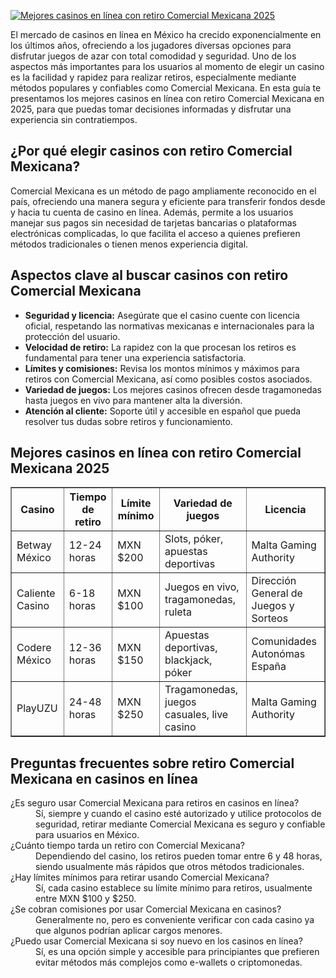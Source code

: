 [![Mejores casinos en línea con retiro Comercial Mexicana 2025](https://123-caf.pages.dev/gitsignup.png)](https://vrmoo.ru/Bt82HjjY)

<p>El mercado de casinos en línea en México ha crecido exponencialmente en los últimos años, ofreciendo a los jugadores diversas opciones para disfrutar juegos de azar con total comodidad y seguridad. Uno de los aspectos más importantes para los usuarios al momento de elegir un casino es la facilidad y rapidez para realizar retiros, especialmente mediante métodos populares y confiables como Comercial Mexicana. En esta guía te presentamos los mejores casinos en línea con retiro Comercial Mexicana en 2025, para que puedas tomar decisiones informadas y disfrutar una experiencia sin contratiempos.</p>  <h2>¿Por qué elegir casinos con retiro Comercial Mexicana?</h2> <p>Comercial Mexicana es un método de pago ampliamente reconocido en el país, ofreciendo una manera segura y eficiente para transferir fondos desde y hacia tu cuenta de casino en línea. Además, permite a los usuarios manejar sus pagos sin necesidad de tarjetas bancarias o plataformas electrónicas complicadas, lo que facilita el acceso a quienes prefieren métodos tradicionales o tienen menos experiencia digital.</p>  <h2>Aspectos clave al buscar casinos con retiro Comercial Mexicana</h2> <ul>   <li><strong>Seguridad y licencia:</strong> Asegúrate que el casino cuente con licencia oficial, respetando las normativas mexicanas e internacionales para la protección del usuario.</li>   <li><strong>Velocidad de retiro:</strong> La rapidez con la que procesan los retiros es fundamental para tener una experiencia satisfactoria.</li>   <li><strong>Límites y comisiones:</strong> Revisa los montos mínimos y máximos para retiros con Comercial Mexicana, así como posibles costos asociados.</li>   <li><strong>Variedad de juegos:</strong> Los mejores casinos ofrecen desde tragamonedas hasta juegos en vivo para mantener alta la diversión.</li>   <li><strong>Atención al cliente:</strong> Soporte útil y accesible en español que pueda resolver tus dudas sobre retiros y funcionamiento.</li> </ul>  <h2>Mejores casinos en línea con retiro Comercial Mexicana 2025</h2> <table border="1" cellpadding="8" cellspacing="0" style="border-collapse: collapse; width: 100%; max-width: 700px;">   <thead>     <tr>       <th>Casino</th>       <th>Tiempo de retiro</th>       <th>Límite mínimo</th>       <th>Variedad de juegos</th>       <th>Licencia</th>     </tr>   </thead>   <tbody>     <tr>       <td>Betway México</td>       <td>12-24 horas</td>       <td>MXN $200</td>       <td>Slots, póker, apuestas deportivas</td>       <td>Malta Gaming Authority</td>     </tr>     <tr>       <td>Caliente Casino</td>       <td>6-18 horas</td>       <td>MXN $100</td>       <td>Juegos en vivo, tragamonedas, ruleta</td>       <td>Dirección General de Juegos y Sorteos</td>     </tr>     <tr>       <td>Codere México</td>       <td>12-36 horas</td>       <td>MXN $150</td>       <td>Apuestas deportivas, blackjack, póker</td>       <td>Comunidades Autonómas España</td>     </tr>     <tr>       <td>PlayUZU</td>       <td>24-48 horas</td>       <td>MXN $250</td>       <td>Tragamonedas, juegos casuales, live casino</td>       <td>Malta Gaming Authority</td>     </tr>   </tbody> </table>  <h2>Preguntas frecuentes sobre retiro Comercial Mexicana en casinos en línea</h2> <dl>   <dt>¿Es seguro usar Comercial Mexicana para retiros en casinos en línea?</dt>   <dd>Sí, siempre y cuando el casino esté autorizado y utilice protocolos de seguridad, retirar mediante Comercial Mexicana es seguro y confiable para usuarios en México.</dd>    <dt>¿Cuánto tiempo tarda un retiro con Comercial Mexicana?</dt>   <dd>Dependiendo del casino, los retiros pueden tomar entre 6 y 48 horas, siendo usualmente más rápidos que otros métodos tradicionales.</dd>    <dt>¿Hay límites mínimos para retirar usando Comercial Mexicana?</dt>   <dd>Sí, cada casino establece su límite mínimo para retiros, usualmente entre MXN $100 y $250.</dd>    <dt>¿Se cobran comisiones por usar Comercial Mexicana en casinos?</dt>   <dd>Generalmente no, pero es conveniente verificar con cada casino ya que algunos podrían aplicar cargos menores.</dd>    <dt>¿Puedo usar Comercial Mexicana si soy nuevo en los casinos en línea?</dt>   <dd>Sí, es una opción simple y accesible para principiantes que prefieren evitar métodos más complejos como e-wallets o criptomonedas.</dd> </dl>